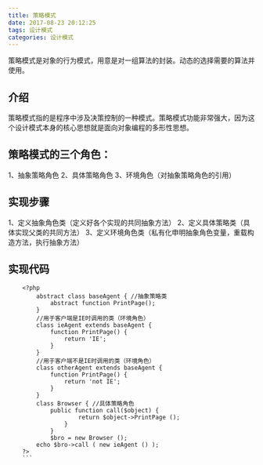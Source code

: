 ```yaml
---
title: 策略模式
date: 2017-08-23 20:12:25
tags: 设计模式
categories: 设计模式
---
```

策略模式是对象的行为模式，用意是对一组算法的封装。动态的选择需要的算法并使用。

<!-- more -->

##	介绍
策略模式指的是程序中涉及决策控制的一种模式。策略模式功能非常强大，因为这个设计模式本身的核心思想就是面向对象编程的多形性思想。

##	策略模式的三个角色：
1、抽象策略角色
2、具体策略角色
3、环境角色（对抽象策略角色的引用）

##	实现步骤
1、定义抽象角色类（定义好各个实现的共同抽象方法）
2、定义具体策略类（具体实现父类的共同方法）
3、定义环境角色类（私有化申明抽象角色变量，重载构造方法，执行抽象方法）

##	实现代码
```
	<?php
	    abstract class baseAgent { //抽象策略类
	        abstract function PrintPage();
	    }
	    //用于客户端是IE时调用的类（环境角色）
	    class ieAgent extends baseAgent {
	        function PrintPage() {
	            return 'IE';
	        }
	    }
	    //用于客户端不是IE时调用的类（环境角色）
	    class otherAgent extends baseAgent {
	        function PrintPage() {
	            return 'not IE';
	        }
	    }
	    class Browser { //具体策略角色
	        public function call($object) {
	                return $object->PrintPage ();
	            }
	        }
	        $bro = new Browser ();
	    echo $bro->call ( new ieAgent () );
	?>
	```
	